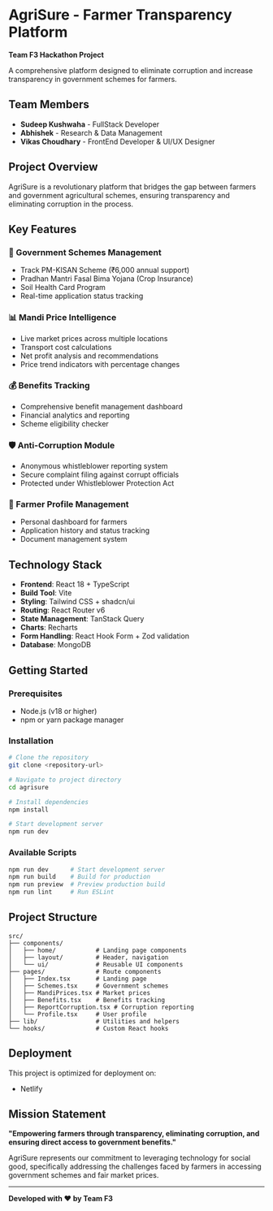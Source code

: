 # AgriSure - Farmer Transparency Platform

**Team F3 Hackathon Project**

A comprehensive platform designed to eliminate corruption and increase transparency in government schemes for farmers.

## Team Members

- **Sudeep Kushwaha** - FullStack Developer
- **Abhishek** - Research & Data Management
- **Vikas Choudhary** - FrontEnd Developer & UI/UX Designer 

## Project Overview

AgriSure is a revolutionary platform that bridges the gap between farmers and government agricultural schemes, ensuring transparency and eliminating corruption in the process.

## Key Features

### 🌾 Government Schemes Management
- Track PM-KISAN Scheme (₹6,000 annual support)
- Pradhan Mantri Fasal Bima Yojana (Crop Insurance)
- Soil Health Card Program
- Real-time application status tracking

### 📊 Mandi Price Intelligence
- Live market prices across multiple locations
- Transport cost calculations
- Net profit analysis and recommendations
- Price trend indicators with percentage changes

### 💰 Benefits Tracking
- Comprehensive benefit management dashboard
- Financial analytics and reporting
- Scheme eligibility checker

### 🛡️ Anti-Corruption Module
- Anonymous whistleblower reporting system
- Secure complaint filing against corrupt officials
- Protected under Whistleblower Protection Act

### 👤 Farmer Profile Management
- Personal dashboard for farmers
- Application history and status tracking
- Document management system

## Technology Stack

- **Frontend**: React 18 + TypeScript
- **Build Tool**: Vite
- **Styling**: Tailwind CSS + shadcn/ui
- **Routing**: React Router v6
- **State Management**: TanStack Query
- **Charts**: Recharts
- **Form Handling**: React Hook Form + Zod validation
- **Database**: MongoDB

## Getting Started

### Prerequisites
- Node.js (v18 or higher)
- npm or yarn package manager

### Installation

```bash
# Clone the repository
git clone <repository-url>

# Navigate to project directory
cd agrisure

# Install dependencies
npm install

# Start development server
npm run dev
```

### Available Scripts

```bash
npm run dev      # Start development server
npm run build    # Build for production
npm run preview  # Preview production build
npm run lint     # Run ESLint
```

## Project Structure

```
src/
├── components/
│   ├── home/           # Landing page components
│   ├── layout/         # Header, navigation
│   └── ui/             # Reusable UI components
├── pages/              # Route components
│   ├── Index.tsx       # Landing page
│   ├── Schemes.tsx     # Government schemes
│   ├── MandiPrices.tsx # Market prices
│   ├── Benefits.tsx    # Benefits tracking
│   ├── ReportCorruption.tsx # Corruption reporting
│   └── Profile.tsx     # User profile
├── lib/                # Utilities and helpers
└── hooks/              # Custom React hooks
```

## Deployment

This project is optimized for deployment on:
- Netlify  


## Mission Statement

**"Empowering farmers through transparency, eliminating corruption, and ensuring direct access to government benefits."**

AgriSure represents our commitment to leveraging technology for social good, specifically addressing the challenges faced by farmers in accessing government schemes and fair market prices.

---

**Developed with ❤️ by Team F3**

